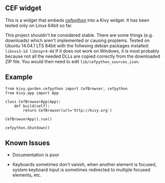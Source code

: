 CEF widget
----------

This is a widget that embeds [cefpython](https://code.google.com/p/cefpython)
into a Kivy widget.
It has been tested only on Linux 64bit so far.

This project shouldn't be considered stable. There are some things 
(e.g. downloads) which aren't implemented or causing proplems.
Tested on Ubuntu 14.04.1 LTS 64bit with the follwoing debian packages installed:
`libnss3-1d libnspr4-0d`
If it does not work on Windows, it is most probably because not all the
needed DLLs are copied correctly from the downloaded ZIP file. You would then
need to edit `lib/cefpython_sources.json`.


Example
-------

    from kivy.garden.cefpython import CefBrowser, cefpython
    from kivy.app import App

    class CefBrowserApp(App):
        def build(self):
            return CefBrowser(url='http://kivy.org')

    CefBrowserApp().run()
    
    cefpython.Shutdown()


Known Issues
------------

- Documentation is poor

- Keyboards sometimes don't vanish, when another element is focused, system
    keyboard input is sometimes redirected to multiple focused elements, etc.
